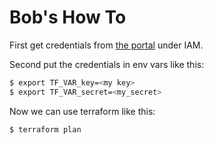 # Bob's How To

First get credentials from [the portal](https://portal.exoscale.com/) under IAM.

Second put the credentials in env vars like this:

```bash
$ export TF_VAR_key=<my key>
$ export TF_VAR_secret=<my_secret>
```

Now we can use terraform like this:

```bash
$ terraform plan
```